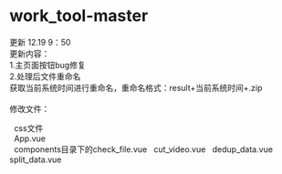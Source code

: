 # work_tool-master
更新 12.19 9：50<br>
更新内容：<br>
  1.主页面按钮bug修复<br>
  2.处理后文件重命名<br>
        获取当前系统时间进行重命名，重命名格式：result+当前系统时间+.zip<br>
        <br>
修改文件：<br>
<p>&nbsp; css文件<br>
&nbsp; App.vue<br>
&nbsp; components目录下的check_file.vue &nbsp; cut_video.vue &nbsp; dedup_data.vue &nbsp; split_data.vue<br></p>
